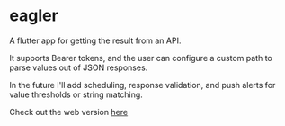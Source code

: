 # eagler

A flutter app for getting the result from an API.

It supports Bearer tokens, and the user can configure a custom path to parse values out of JSON responses.

In the future I'll add scheduling, response validation, and push alerts for value thresholds or string matching.

Check out the web version [here](https://posthello-code.github.io/eagler)

